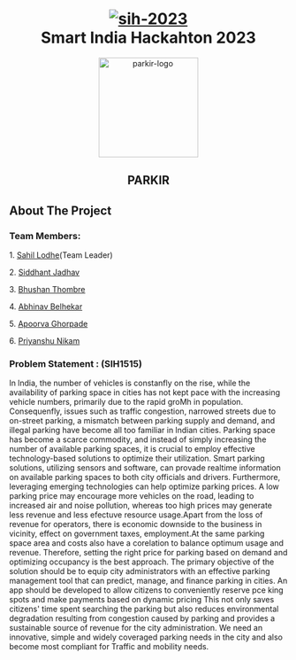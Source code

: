 <div id="top"><div>
<div align="center">
<h1>
<a href="https://ibb.co/kQ0NfGn"><img src="https://i.ibb.co/Ln6VW0w/sih-2023.png" alt="sih-2023" border="0"></a>
<div align="center">Smart India Hackahton 2023</div>

</h1>
</div>
<!-- PROJECT LOGO -->
<div align="center">
  <a href="https://ibb.co/8NHhSby"><img src="https://i.ibb.co/ydr3bpz/parkir-logo.png" alt="parkir-logo" border="0" width ="180",height="180"></a>

  <h2 align="center"><strong>PARKIR</strong></h2>

  <p align="center"></p>
</div>

## About The Project
<p></p>

### Team Members:
<p>1. <a href="https://github.com/SahilLodhe">Sahil Lodhe</a>(Team Leader)</p>
<p>2. <a href="https://github.com/Sid-0602">Siddhant Jadhav</a></p>
<p>3. <a href="https://github.com/Bhushan-Thombre">Bhushan Thombre</a></p>
<p>4. <a href="http://github.com/coderabhinav/">Abhinav Belhekar</a></p>
<p>5. <a href="https://github.com/ApoorvaGhorpade15">Apoorva Ghorpade</a></p>
<p>6. <a href="https://github.com/Priyanshu171">Priyanshu Nikam</a></p>

### Problem Statement : (SIH1515)

<p> ln lndia, the number of vehicles is constanfly on the rise, while the availability of parking space in cities has not kept pace with the increasing vehicle numbers, primarily due to the rapid groMh in population. Consequenfly, issues such as traffic congestion, narrowed streets due to on-street parking, a mismatch between parking supply and demand, and illegal parking have become all too familiar in lndian cities. Parking space has become a scarce commodity, and instead of simply increasing the number of available parking spaces, it is crucial to employ effective technology-based solutions to optimize their utilization. Smart parking solutions, utilizing sensors and software, can provade realtime information on available parking spaces to both city officials and drivers. Furthermore, leveraging emerging technologies can help optimize parking prices. A low parking price may encourage more vehicles on the road, leading to increased air and noise pollution, whereas too high prices may generate less revenue and less efectuve resource usage.Apart from the loss of revenue for operators, there is economic downside to the business in vicinity, effect on government taxes, employment.At the same parking space area and costs also have a corelation to balance optimum usage and revenue. Therefore, setting the right price for parking based on demand and optimizing occupancy is the best approach. The primary objective of the solution should be to equip city administrators with an effective parking management tool that can predict, manage, and finance parking in cities. An app should be developed to allow citizens to conveniently reserve pce king spots and make payments based on dynamic pricing This not only saves citizens' time spent searching the parking but also reduces environmental degradation resulting from congestion caused by parking and provides a sustainable source of revenue for the city administration. We need an innovative, simple and widely coveraged parking needs in the city and also become most compliant for Traffic and mobility needs.
</p>
